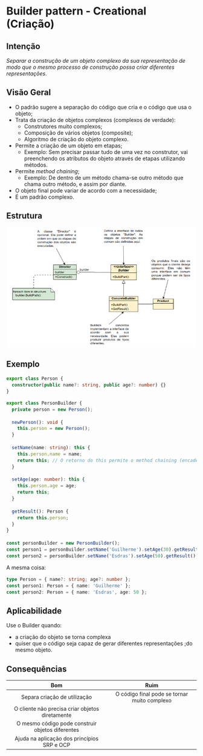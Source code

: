 # Builder pattern - Creational (Criação)

## Intenção

*Separar a construção de um objeto complexo da sua representação de modo que o mesmo processo de construção possa criar diferentes representações.*

## Visão Geral

- O padrão sugere a separação do código que cria e o código que usa o objeto;
- Trata da criação de objetos complexos (complexos de verdade):
  - Construtores muito complexos;
  - Composição de vários objetos (composite);
  - Algoritmo de criação do objeto complexo.
- Permite a criação de um objeto em etapas;
  - Exemplo: Sem precisar passar tudo de uma vez no construtor, vai preenchendo os atributos do objeto através de etapas utilizando métodos.
- Permite *method chaining*;
  - Exemplo: De dentro de um método chama-se outro método que chama outro método, e assim por diante.
- O objeto final pode variar de acordo com a necessidade;
- É um padrão complexo.

## Estrutura

![Estrutura do Builder](diagramas/Builder%20-%20estrutura.png)

## Exemplo

```typescript
export class Person {
  constructor(public name?: string, public age?: number) {}
}
```

```typescript
export class PersonBuilder {
  private person = new Person();

  newPerson(): void {
    this.person = new Person();
  }

  setName(name: string): this {
    this.person.name = name;
    return this; // O retorno do this permite o method chaining (encadeamento de chamadas de método)
  }

  setAge(age: number): this {
    this.person.age = age;
    return this;
  }

  getResult(): Person {
    return this.person;
  }
}

const personBuilder = new PersonBuilder();
const person1 = personBuilder.setName('Guilherme').setAge(30).getResult();
const person2 = personBuilder.setName('Esdras').setAge(50).getResult();
```

A mesma coisa:

```typescript
type Person = { name?: string; age?: number };
const person1: Person = { name: 'Guilherme' };
const person2: Person = { name: 'Esdras', age: 50 };
```

## Aplicabilidade

Use o Builder quando:

- a criação do objeto se torna complexa
- quiser que o código seja capaz de gerar diferentes representações ;do mesmo objeto.

## Consequências

|                        Bom                       |                     Ruim                     |
|:------------------------------------------------:|:--------------------------------------------:|
| Separa criação de utilização                     | O código final pode se tornar muito complexo |
| O cliente não precisa criar objetos diretamente  |                                              |
| O mesmo código pode construir objetos diferentes |                                              |
| Ajuda na aplicação dos princípios SRP e OCP      |                                              |
